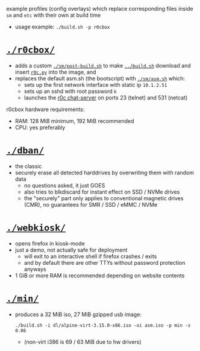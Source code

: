 example profiles (config overlays) which replace corresponding files inside `sm` and `etc` with their own at build time

* usage example: `./build.sh -p r0cbox`


# [`./r0cbox/`](./r0cbox/)

* adds a custom [`./sm/post-build.sh`](./sm/post-build.sh) to make [`../build.sh`](../build.sh) download and insert [`r0c.py`](https://github.com/9001/r0c/releases/latest/download/r0c.py) into the image, and
* replaces the default asm.sh (the bootscript) with [`./sm/asm.sh`](./sm/asm.sh) which:
  * sets up the first network interface with static ip `10.1.2.51`
  * sets up an sshd with root password `k`
  * launches the [r0c chat-server](https://github.com/9001/r0c/) on ports 23 (telnet) and 531 (netcat)

r0cbox hardware requirements:
* RAM: 128 MiB minimum, 192 MiB recommended
* CPU: yes preferably


# [`./dban/`](./dban/)

* the classic
* securely erase all detected harddrives by overwriting them with random data
  * no questions asked, it just GOES
  * also tries to blkdiscard for instant effect on SSD / NVMe drives
  * the "securely" part only applies to conventional magnetic drives (CMR), no guarantees for SMR / SSD / eMMC / NVMe


# [`./webkiosk/`](./webkiosk/)

* opens firefox in kiosk-mode
* just a demo, not actually safe for deployment
  * will exit to an interactive shell if firefox crashes / exits
  * and by default there are other TTYs without password protection anyways
* 1 GiB or more RAM is recommended depending on website contents


# [`./min/`](./min/)

* produces a 32 MiB iso, 27 MiB gzipped usb image:
  ```
  ./build.sh -i dl/alpine-virt-3.15.0-x86.iso -oi asm.iso -p min -s 0.06
  ```
  * (non-virt i386 is 69 / 63 MiB due to hw drivers)
